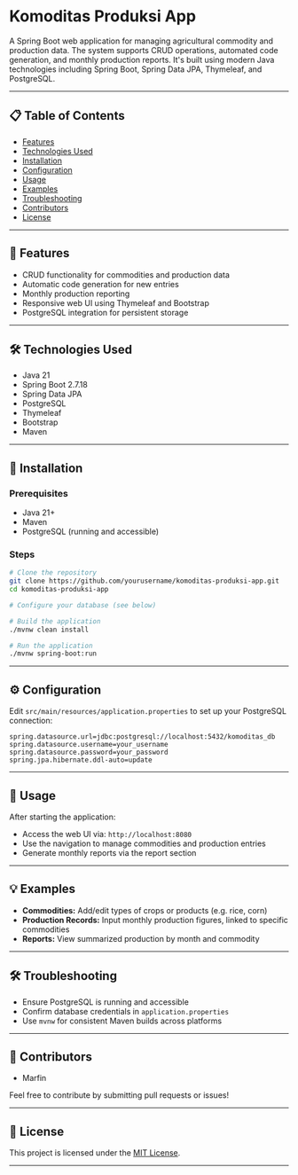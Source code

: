 # Komoditas Produksi App

A Spring Boot web application for managing agricultural commodity and production data. The system supports CRUD operations, automated code generation, and monthly production reports. It's built using modern Java technologies including Spring Boot, Spring Data JPA, Thymeleaf, and PostgreSQL.

---

## 📋 Table of Contents

- [Features](#features)
- [Technologies Used](#technologies-used)
- [Installation](#installation)
- [Configuration](#configuration)
- [Usage](#usage)
- [Examples](#examples)
- [Troubleshooting](#troubleshooting)
- [Contributors](#contributors)
- [License](#license)

---

## 🚀 Features

- CRUD functionality for commodities and production data
- Automatic code generation for new entries
- Monthly production reporting
- Responsive web UI using Thymeleaf and Bootstrap
- PostgreSQL integration for persistent storage

---

## 🛠 Technologies Used

- Java 21
- Spring Boot 2.7.18
- Spring Data JPA
- PostgreSQL
- Thymeleaf
- Bootstrap
- Maven

---

## 💾 Installation

### Prerequisites

- Java 21+
- Maven
- PostgreSQL (running and accessible)

### Steps

```bash
# Clone the repository
git clone https://github.com/yourusername/komoditas-produksi-app.git
cd komoditas-produksi-app

# Configure your database (see below)

# Build the application
./mvnw clean install

# Run the application
./mvnw spring-boot:run
```

---

## ⚙️ Configuration

Edit `src/main/resources/application.properties` to set up your PostgreSQL connection:

```properties
spring.datasource.url=jdbc:postgresql://localhost:5432/komoditas_db
spring.datasource.username=your_username
spring.datasource.password=your_password
spring.jpa.hibernate.ddl-auto=update
```

---

## 📖 Usage

After starting the application:

- Access the web UI via: `http://localhost:8080`
- Use the navigation to manage commodities and production entries
- Generate monthly reports via the report section

---

## 💡 Examples

- **Commodities:** Add/edit types of crops or products (e.g. rice, corn)
- **Production Records:** Input monthly production figures, linked to specific commodities
- **Reports:** View summarized production by month and commodity

---

## 🛠 Troubleshooting

- Ensure PostgreSQL is running and accessible
- Confirm database credentials in `application.properties`
- Use `mvnw` for consistent Maven builds across platforms

---

## 👥 Contributors

- Marfin

Feel free to contribute by submitting pull requests or issues!

---

## 📄 License

This project is licensed under the [MIT License](LICENSE).

---
